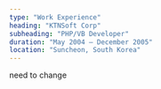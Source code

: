 ```yaml
---
type: "Work Experience"
heading: "KTNSoft Corp"
subheading: "PHP/VB Developer"
duration: "May 2004 – December 2005"
location: "Suncheon, South Korea"
---
```


need to change